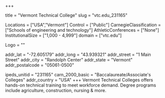 
+++

title = "Vermont Technical College"
slug = "vtc.edu_231165"

Locations = ["USA","Vermont"]
Control = ["Public"]
CarnegieClassification = ["Schools of engineering and technology"]
AthleticConferences = ["None"]
InstitutionalSize = ["1,000 - 4,999"]
domain = ["vtc.edu"]

Logo = ""

addr_lat = "-72.605179"
addr_long = "43.939321"
addr_street = "1 Main Street"
addr_city = "Randolph Center"
addr_state = "Vermont"
addr_postalcode = "05061-0500"

ipeds_unitid = "231165"
carn_2000_basic = "Baccalaureate/Associate's Colleges"
addr_country = "USA"
+++
    Vermont Technical Colleges offers hands-on technical training to meet workforce demand. Degree programs include agriculture, construction, nursing &amp; more.
